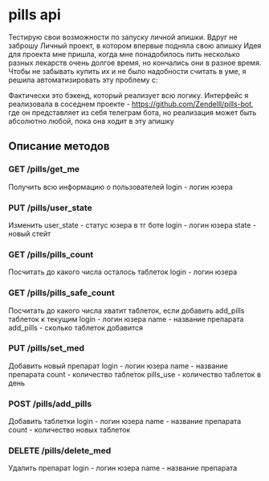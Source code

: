 # pills api
Тестирую свои возможности по запуску личной апишки. Вдруг не заброшу
Личный проект, в котором впервые подняла свою апишку
Идея для проекта мне пришла, когда мне понадобилось пить несколько разных лекарств очень долгое время, но кончались они в разное время. Чтобы не забывать купить их и не было надобности считать в уме, я решила автоматизировать эту проблему с:

Фактически это бэкенд, который реализует всю логику. Интерфейс я реализовала в соседнем проекте - https://github.com/Zendelll/pills-bot, где он представляет из себя телеграм бота, но реализация может быть абсолютно любой, пока она ходит в эту апишку

## Описание методов
### GET /pills/get_me
Получить всю информацию о пользователей
login - логин юзера
### PUT /pills/user_state
Изменить user_state - статус юзера в тг боте
login - логин юзера
state - новый стейт
### GET /pills/pills_count
Посчитать до какого числа осталось таблеток
login - логин юзера
### GET /pills/pills_safe_count
Посчитать до какого числа хватит таблеток, если добавить add_pills таблеток к текущим
login - логин юзера
name - название препарата
add_pills - сколько таблеток добавится
### PUT /pills/set_med
Добавить новый препарат
login - логин юзера
name - название препарата
count - количество таблеток
pills_use - количество таблеток в день
### POST /pills/add_pills
Добавить таблетки
login - логин юзера
name - название препарата
count - количество новых таблеток
### DELETE /pills/delete_med
Удалить препарат
login - логин юзера
name - название препарата
